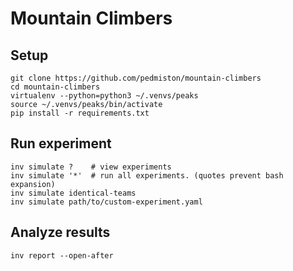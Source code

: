 # Mountain Climbers

## Setup

    git clone https://github.com/pedmiston/mountain-climbers
    cd mountain-climbers
    virtualenv --python=python3 ~/.venvs/peaks
    source ~/.venvs/peaks/bin/activate
    pip install -r requirements.txt

## Run experiment

    inv simulate ?    # view experiments
    inv simulate '*'  # run all experiments. (quotes prevent bash expansion)
    inv simulate identical-teams
    inv simulate path/to/custom-experiment.yaml

## Analyze results

    inv report --open-after
